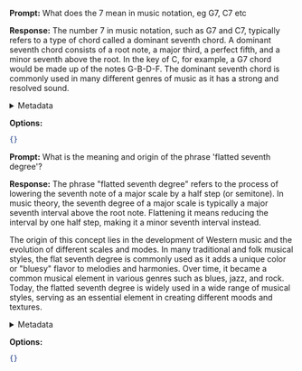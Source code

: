 **Prompt:**
What does the 7 mean in music notation, eg G7, C7 etc

**Response:**
The number 7 in music notation, such as G7 and C7, typically refers to a type of chord called a dominant seventh chord. A dominant seventh chord consists of a root note, a major third, a perfect fifth, and a minor seventh above the root. In the key of C, for example, a G7 chord would be made up of the notes G-B-D-F. The dominant seventh chord is commonly used in many different genres of music as it has a strong and resolved sound.

<details><summary>Metadata</summary>

- Duration: 9380 ms
- Datetime: 2023-10-31T10:31:18.874979
- Model: gpt-3.5-turbo-0613

</details>

**Options:**
```json
{}
```

**Prompt:**
What is the meaning and origin of the phrase 'flatted seventh degree'?

**Response:**
The phrase "flatted seventh degree" refers to the process of lowering the seventh note of a major scale by a half step (or semitone). In music theory, the seventh degree of a major scale is typically a major seventh interval above the root note. Flattening it means reducing the interval by one half step, making it a minor seventh interval instead.

The origin of this concept lies in the development of Western music and the evolution of different scales and modes. In many traditional and folk musical styles, the flat seventh degree is commonly used as it adds a unique color or "bluesy" flavor to melodies and harmonies. Over time, it became a common musical element in various genres such as blues, jazz, and rock. Today, the flatted seventh degree is widely used in a wide range of musical styles, serving as an essential element in creating different moods and textures.

<details><summary>Metadata</summary>

- Duration: 17240 ms
- Datetime: 2023-10-31T10:39:15.661115
- Model: gpt-3.5-turbo-0613

</details>

**Options:**
```json
{}
```

